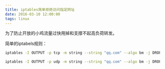 ```yaml
---
title: iptables简单拒绝访问指定网址
date: 2016-03-10 12:00:00
tags: linux
---
```


为了防止开放的小鸡流量过快用掉和支撑不起高负荷转发。

简单的iptabels规则：

```bash
iptables -I OUTPUT -p tcp -m string --string "qq.com" --algo bm -j DROP
```

```bash
iptables -I OUTPUT -p udp -m string --string "qq.com" --algo bm -j DROP
```
